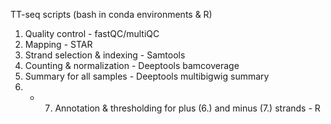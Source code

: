 TT-seq scripts (bash in conda environments & R)
1. Quality control - fastQC/multiQC
2. Mapping - STAR
3. Strand selection & indexing - Samtools
4. Counting & normalization - Deeptools bamcoverage
5. Summary for all samples - Deeptools multibigwig summary
6. + 7. Annotation & thresholding for plus (6.) and minus (7.) strands - R
